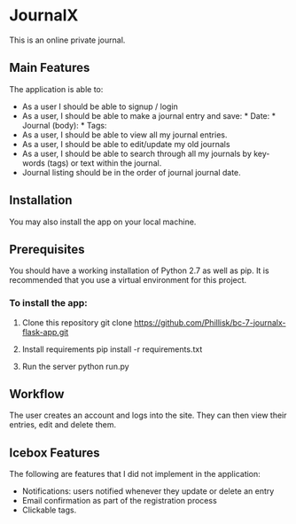 # JournalX
This is an online private journal. 


## Main Features

The application is able to:

* As a user I should be able to signup / login
* As a user, I should be able to make a journal entry and save:
        * Date:
        * Journal (body):
        * Tags:
* As a user, I should be able to view all my journal entries.
* As a user, I should be able to edit/update my old journals
* As a user, I should be able to search through all my journals by key-words (tags) or text within the journal.
* Journal listing should be in the order of journal journal date.


## Installation

You may also install the app on your local machine.

## Prerequisites 

You should have a working installation of Python 2.7 as well as pip. It is recommended that you use a virtual environment for this project.

### To install the app:

1. Clone this repository git clone https://github.com/Phillisk/bc-7-journalx-flask-app.git

2. Install requirements pip install -r requirements.txt

3. Run the server python run.py

## Workflow
The user creates an account and logs into the site. They can then view their entries, edit and delete them.

## Icebox Features

The following are features that I did not implement in the application:

* Notifications: users notified whenever they update or delete an entry
* Email confirmation as part of the registration process
* Clickable tags.
